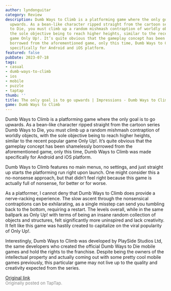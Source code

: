 ```yaml
---
author: lyndonguitar
category: Review
description: Dumb Ways to Climb is a platforming game where the only goal is to go
  upwards. As a bean-like character ripped straight from the cartoon series Dumb Ways
  to Die, you must climb up a random mishmash contraption of worldly objects, with
  the sole objective being to reach higher heights, similar to the recent popular
  game Only Up!. It’s quite obvious that the gameplay concept has been shamelessly
  borrowed from the aforementioned game, only this time, Dumb Ways to Climb was made
  specifically for Android and iOS platform.
featured: false
pubDate: 2023-07-18
tags:
- casual
- dumb-ways-to-climb
- ios
- mobile
- puzzle
- taptap
thumb: ''
title: The only goal is to go upwards | Impressions - Dumb Ways to Climb
game: Dumb Ways to Climb
---
```

Dumb Ways to Climb is a platforming game where the only goal is to go upwards. As a bean-like character ripped straight from the cartoon series Dumb Ways to Die, you must climb up a random mishmash contraption of worldly objects, with the sole objective being to reach higher heights, similar to the recent popular game Only Up!. It’s quite obvious that the gameplay concept has been shamelessly borrowed from the aforementioned game, only this time, Dumb Ways to Climb was made specifically for Android and iOS platform.

Dumb Ways to Climb features no main menus, no settings, and just straight up starts the platforming run right upon launch. One might consider this a no-nonsense approach, but that didn’t feel right because this game is actually full of nonsense, for better or for worse.

As a platformer, I cannot deny that Dumb Ways to Climb does provide a nerve-racking experience. The slow ascent through the nonsensical contraptions can be exhilarating, as a single misstep can send you tumbling back to the bottom, requiring a restart. The levels overall, while in the same ballpark as Only Up! with terms of being an insane random collection of objects and structures, felt significantly more uninspired and lack creativity. It felt like this game was hastily created to capitalize on the viral popularity of Only Up!.

Interestingly, Dumb Ways to Climb was developed by PlaySide Studios Ltd, the same developers who created the official Dumb Ways to Die mobile games and hold the rights to the franchise. Despite being the owners of the intellectual property and actually coming out with some pretty cool mobile games previously, this particular game may not live up to the quality and creativity expected from the series.

[Original link](https://m.taptap.io/post/6018261?share_id=f60550bdaa9c&utm_medium=share&utm_source=discord)<br><span style="font-size: 0.95em; color: #888;">Originally posted on TapTap.</span>